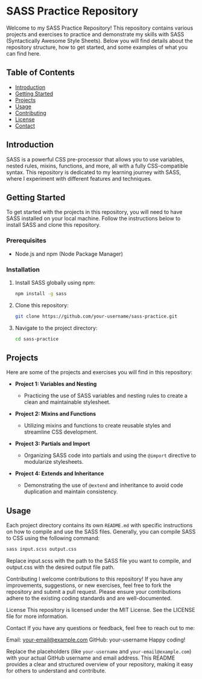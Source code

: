 # SASS Practice Repository

Welcome to my SASS Practice Repository! This repository contains various projects and exercises to practice and demonstrate my skills with SASS (Syntactically Awesome Style Sheets). Below you will find details about the repository structure, how to get started, and some examples of what you can find here.

## Table of Contents

- [Introduction](#introduction)
- [Getting Started](#getting-started)
- [Projects](#projects)
- [Usage](#usage)
- [Contributing](#contributing)
- [License](#license)
- [Contact](#contact)

## Introduction

SASS is a powerful CSS pre-processor that allows you to use variables, nested rules, mixins, functions, and more, all with a fully CSS-compatible syntax. This repository is dedicated to my learning journey with SASS, where I experiment with different features and techniques.

## Getting Started

To get started with the projects in this repository, you will need to have SASS installed on your local machine. Follow the instructions below to install SASS and clone this repository.

### Prerequisites

- Node.js and npm (Node Package Manager)

### Installation

1. Install SASS globally using npm:

    ```sh
    npm install -g sass
    ```

2. Clone this repository:

    ```sh
    git clone https://github.com/your-username/sass-practice.git
    ```

3. Navigate to the project directory:

    ```sh
    cd sass-practice
    ```

## Projects

Here are some of the projects and exercises you will find in this repository:

- **Project 1: Variables and Nesting**
  - Practicing the use of SASS variables and nesting rules to create a clean and maintainable stylesheet.

- **Project 2: Mixins and Functions**
  - Utilizing mixins and functions to create reusable styles and streamline CSS development.

- **Project 3: Partials and Import**
  - Organizing SASS code into partials and using the `@import` directive to modularize stylesheets.

- **Project 4: Extends and Inheritance**
  - Demonstrating the use of `@extend` and inheritance to avoid code duplication and maintain consistency.

## Usage

Each project directory contains its own `README.md` with specific instructions on how to compile and use the SASS files. Generally, you can compile SASS to CSS using the following command:

```sh
sass input.scss output.css
```
Replace input.scss with the path to the SASS file you want to compile, and output.css with the desired output file path.

Contributing
I welcome contributions to this repository! If you have any improvements, suggestions, or new exercises, feel free to fork the repository and submit a pull request. Please ensure your contributions adhere to the existing coding standards and are well-documented.

License
This repository is licensed under the MIT License. See the LICENSE file for more information.

Contact
If you have any questions or feedback, feel free to reach out to me:

Email: your-email@example.com
GitHub: your-username
Happy coding!



Replace the placeholders (like `your-username` and `your-email@example.com`) with your actual GitHub username and email address. This README provides a clear and structured overview of your repository, making it easy for others to understand and contribute.






